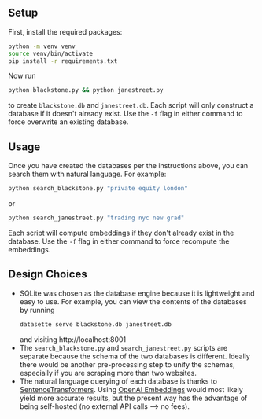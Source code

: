 ## Setup
First, install the required packages:
```bash
python -m venv venv
source venv/bin/activate
pip install -r requirements.txt
```
Now run
```bash
python blackstone.py && python janestreet.py
```
to create `blackstone.db` and `janestreet.db`. 
Each script will only construct a database if it doesn't already exist.
Use the `-f` flag in either command to force overwrite an existing database.
## Usage
Once you have created the databases per the instructions above, you can search them with natural language. 
For example:
```bash
python search_blackstone.py "private equity london"
```
or
```bash
python search_janestreet.py "trading nyc new grad"
```
Each script will compute embeddings if they don't already exist in the database. 
Use the `-f` flag in either command to force recompute the embeddings.
## Design Choices
- SQLite was chosen as the database engine because it is lightweight and easy to use. 
  For example, you can view the contents of the databases by running
  ```bash
  datasette serve blackstone.db janestreet.db
  ```
  and visiting http://localhost:8001
- The `search_blackstone.py` and `search_janestreet.py` scripts are separate because the schema of the two databases is different. Ideally there would be another pre-processing step to unify the schemas, especially if you are scraping more than two websites.
- The natural language querying of each database is thanks to [SentenceTransformers](SentenceTransformers). Using [OpenAI Embeddings](https://platform.openai.com/docs/api-reference/embeddings) would most likely yield more accurate results, but the present way has the advantage of being self-hosted (no external API calls --> no fees).
